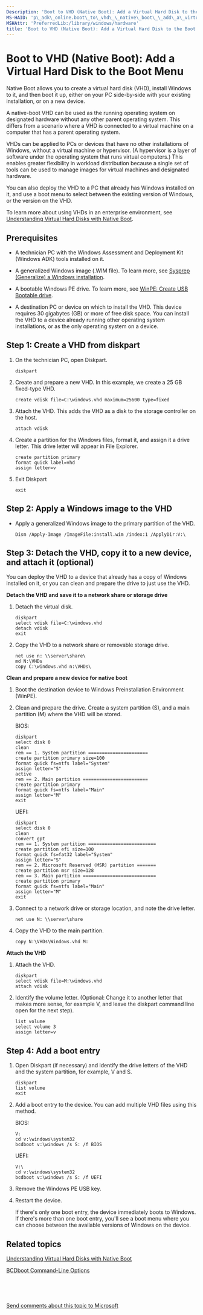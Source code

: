 ```yaml
---
Description: 'Boot to VHD (Native Boot): Add a Virtual Hard Disk to the Boot Menu'
MS-HAID: 'p\_adk\_online.boot\_to\_vhd\_\_native\_boot\_\_add\_a\_virtual\_hard\_disk\_to\_the\_boot\_menu'
MSHAttr: 'PreferredLib:/library/windows/hardware'
title: 'Boot to VHD (Native Boot): Add a Virtual Hard Disk to the Boot Menu'
---
```


# Boot to VHD (Native Boot): Add a Virtual Hard Disk to the Boot Menu


Native Boot allows you to create a virtual hard disk (VHD), install Windows to it, and then boot it up, either on your PC side-by-side with your existing installation, or on a new device.

A native-boot VHD can be used as the running operating system on designated hardware without any other parent operating system. This differs from a scenario where a VHD is connected to a virtual machine on a computer that has a parent operating system.

VHDs can be applied to PCs or devices that have no other installations of Windows, without a virtual machine or hypervisor. (A hypervisor is a layer of software under the operating system that runs virtual computers.) This enables greater flexibility in workload distribution because a single set of tools can be used to manage images for virtual machines and designated hardware.

You can also deploy the VHD to a PC that already has Windows installed on it, and use a boot menu to select between the existing version of Windows, or the version on the VHD.

To learn more about using VHDs in an enterprise environment, see [Understanding Virtual Hard Disks with Native Boot](understanding-virtual-hard-disks-with-native-boot.md).

## <span id="Prerequisites"></span><span id="prerequisites"></span><span id="PREREQUISITES"></span>Prerequisites


-   A technician PC with the Windows Assessment and Deployment Kit (Windows ADK) tools installed on it.

-   A generalized Windows image (.WIM file). To learn more, see [Sysprep (Generalize) a Windows installation](sysprep--generalize--a-windows-installation.md).

-   A bootable Windows PE drive. To learn more, see [WinPE: Create USB Bootable drive](winpe-create-usb-bootable-drive.md).

-   A destination PC or device on which to install the VHD. This device requires 30 gigabytes (GB) or more of free disk space. You can install the VHD to a device already running other operating system installations, or as the only operating system on a device.

## <span id="Step_1__Create_a_VHD_from_diskpart"></span><span id="step_1__create_a_vhd_from_diskpart"></span><span id="STEP_1__CREATE_A_VHD_FROM_DISKPART"></span>Step 1: Create a VHD from diskpart


1.  On the technician PC, open Diskpart.

    ``` syntax
    diskpart
    ```

2.  Create and prepare a new VHD. In this example, we create a 25 GB fixed-type VHD.

    ``` syntax
    create vdisk file=C:\windows.vhd maximum=25600 type=fixed
    ```

3.  Attach the VHD. This adds the VHD as a disk to the storage controller on the host.

    ``` syntax
    attach vdisk
    ```

4.  Create a partition for the Windows files, format it, and assign it a drive letter. This drive letter will appear in File Explorer.

    ``` syntax
    create partition primary
    format quick label=vhd
    assign letter=v
    ```

5.  Exit Diskpart

    ``` syntax
    exit
    ```

## <span id="Step_2__Apply_a_Windows_image_to_the_VHD"></span><span id="step_2__apply_a_windows_image_to_the_vhd"></span><span id="STEP_2__APPLY_A_WINDOWS_IMAGE_TO_THE_VHD"></span>Step 2: Apply a Windows image to the VHD


-   Apply a generalized Windows image to the primary partition of the VHD.

    ``` syntax
    Dism /Apply-Image /ImageFile:install.wim /index:1 /ApplyDir:V:\
    ```

## <span id="Step_3__Detach_the_VHD__copy_it_to_a_new_device__and_attach_it__optional_"></span><span id="step_3__detach_the_vhd__copy_it_to_a_new_device__and_attach_it__optional_"></span><span id="STEP_3__DETACH_THE_VHD__COPY_IT_TO_A_NEW_DEVICE__AND_ATTACH_IT__OPTIONAL_"></span>Step 3: Detach the VHD, copy it to a new device, and attach it (optional)


You can deploy the VHD to a device that already has a copy of Windows installed on it, or you can clean and prepare the drive to just use the VHD.

**Detach the VHD and save it to a network share or storage drive**

1.  Detach the virtual disk.

    ``` syntax
    diskpart
    select vdisk file=C:\windows.vhd
    detach vdisk
    exit
    ```

2.  Copy the VHD to a network share or removable storage drive.

    ``` syntax
    net use n: \\server\share\
    md N:\VHDs
    copy C:\windows.vhd n:\VHDs\
    ```

**Clean and prepare a new device for native boot**

1.  Boot the destination device to Windows Preinstallation Environment (WinPE).
2.  Clean and prepare the drive. Create a system partition (S), and a main partition (M) where the VHD will be stored.

    BIOS:

    ``` syntax
    diskpart
    select disk 0
    clean
    rem == 1. System partition ======================
    create partition primary size=100
    format quick fs=ntfs label="System"
    assign letter="S"
    active
    rem == 2. Main partition ========================
    create partition primary
    format quick fs=ntfs label="Main"
    assign letter="M"
    exit
    ```

    UEFI:

    ``` syntax
    diskpart
    select disk 0
    clean
    convert gpt
    rem == 1. System partition =========================
    create partition efi size=100
    format quick fs=fat32 label="System"
    assign letter="S"
    rem == 2. Microsoft Reserved (MSR) partition =======
    create partition msr size=128
    rem == 3. Main partition ===========================
    create partition primary 
    format quick fs=ntfs label="Main"
    assign letter="M"
    exit
    ```

3.  Connect to a network drive or storage location, and note the drive letter.

    ``` syntax
    net use N: \\server\share
    ```

4.  Copy the VHD to the main partition.

    ``` syntax
    copy N:\VHDs\Windows.vhd M:
    ```

**Attach the VHD**

1.  Attach the VHD.

    ``` syntax
    diskpart
    select vdisk file=M:\windows.vhd
    attach vdisk
    ```

2.  Identify the volume letter. (Optional: Change it to another letter that makes more sense, for example V, and leave the diskpart command line open for the next step).

    ``` syntax
    list volume
    select volume 3
    assign letter=v
    ```

## <span id="Step_4__Add_a_boot_entry"></span><span id="step_4__add_a_boot_entry"></span><span id="STEP_4__ADD_A_BOOT_ENTRY"></span>Step 4: Add a boot entry


1.  Open Diskpart (if necessary) and identify the drive letters of the VHD and the system partition, for example, V and S.

    ``` syntax
    diskpart
    list volume
    exit
    ```

2.  Add a boot entry to the device. You can add multiple VHD files using this method.

    BIOS:

    ``` syntax
    V:
    cd v:\windows\system32
    bcdboot v:\windows /s S: /f BIOS
    ```

    UEFI:

    ``` syntax
    V:\
    cd v:\windows\system32
    bcdboot v:\windows /s S: /f UEFI
    ```

3.  Remove the Windows PE USB key.

4.  Restart the device.

    If there's only one boot entry, the device immediately boots to Windows. If there's more than one boot entry, you'll see a boot menu where you can choose between the available versions of Windows on the device.

## <span id="related_topics"></span>Related topics


[Understanding Virtual Hard Disks with Native Boot](understanding-virtual-hard-disks-with-native-boot.md)

[BCDboot Command-Line Options](bcdboot-command-line-options-8-techref-di.md)

 

 

[Send comments about this topic to Microsoft](mailto:wsddocfb@microsoft.com?subject=Documentation%20feedback%20%5Bp_adk_online\p_adk_online%5D:%20Boot%20to%20VHD%20%28Native%20Boot%29:%20Add%20a%20Virtual%20Hard%20Disk%20to%20the%20Boot%20Menu%20%20RELEASE:%20%284/11/2016%29&body=%0A%0APRIVACY%20STATEMENT%0A%0AWe%20use%20your%20feedback%20to%20improve%20the%20documentation.%20We%20don't%20use%20your%20email%20address%20for%20any%20other%20purpose,%20and%20we'll%20remove%20your%20email%20address%20from%20our%20system%20after%20the%20issue%20that%20you're%20reporting%20is%20fixed.%20While%20we're%20working%20to%20fix%20this%20issue,%20we%20might%20send%20you%20an%20email%20message%20to%20ask%20for%20more%20info.%20Later,%20we%20might%20also%20send%20you%20an%20email%20message%20to%20let%20you%20know%20that%20we've%20addressed%20your%20feedback.%0A%0AFor%20more%20info%20about%20Microsoft's%20privacy%20policy,%20see%20http://privacy.microsoft.com/default.aspx. "Send comments about this topic to Microsoft")





